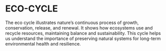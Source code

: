 # ECO-CYCLE
The eco cycle illustrates nature’s continuous process of growth, conservation, release, and renewal. It shows how ecosystems use and recycle resources, maintaining balance and sustainability. This cycle helps us understand the importance of preserving natural systems for long-term environmental health and resilience.
